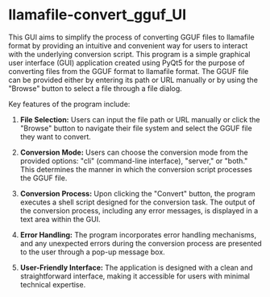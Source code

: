 # llamafile-convert_gguf_UI
This GUI aims to simplify the process of converting GGUF files to llamafile format by providing an intuitive and convenient way for users to interact with the underlying conversion script.
This program is a simple graphical user interface (GUI) application created using PyQt5 for the purpose of converting files from the GGUF format to llamafile format. The GGUF file can be provided either by entering its path or URL manually or by using the "Browse" button to select a file through a file dialog.

Key features of the program include:

1. **File Selection:** Users can input the file path or URL manually or click the "Browse" button to navigate their file system and select the GGUF file they want to convert.

2. **Conversion Mode:** Users can choose the conversion mode from the provided options: "cli" (command-line interface), "server," or "both." This determines the manner in which the conversion script processes the GGUF file.

3. **Conversion Process:** Upon clicking the "Convert" button, the program executes a shell script designed for the conversion task. The output of the conversion process, including any error messages, is displayed in a text area within the GUI.

4. **Error Handling:** The program incorporates error handling mechanisms, and any unexpected errors during the conversion process are presented to the user through a pop-up message box.

5. **User-Friendly Interface:** The application is designed with a clean and straightforward interface, making it accessible for users with minimal technical expertise.
